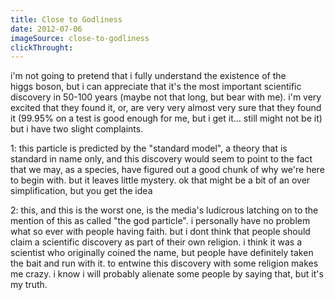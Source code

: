```yaml
---
title: Close to Godliness
date: 2012-07-06
imageSource: close-to-godliness
clickThrought:
---
```


i'm not going to pretend that i fully understand the existence of the higgs boson, but i can appreciate that it's the most important scientific discovery in 50-100 years (maybe not that long, but bear with me). i'm very excited that they found it, or, are very very almost very sure that they found it (99.95% on a test is good enough for me, but i get it... still might not be it) but i have two slight complaints.

1: this particle is predicted by the "standard model", a theory that is standard in name only, and this discovery would seem to point to the fact that we may, as a species, have figured out a good chunk of why we're here to begin with. but it leaves little mystery. ok that might be a bit of an over simplification, but you get the idea

2: this, and this is the worst one, is the media's ludicrous latching on to the mention of this as called "the god particle". i personally have no problem what so ever with people having faith. but i dont think that people should claim a scientific discovery as part of their own religion. i think it was a scientist who originally coined the name, but people have definitely taken the bait and run with it. to entwine this discovery with some religion makes me crazy. i know i will probably alienate some people by saying that, but it's my truth.